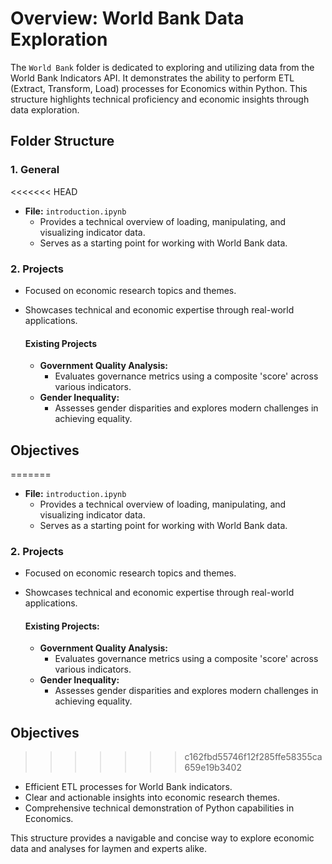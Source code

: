 # Overview: World Bank Data Exploration

The `World Bank` folder is dedicated to exploring and utilizing data from the World Bank Indicators API. It demonstrates the ability to perform ETL (Extract, Transform, Load) processes for Economics within Python. This structure highlights technical proficiency and economic insights through data exploration.

## Folder Structure

### 1. **General**
<<<<<<< HEAD

- **File:** `introduction.ipynb`
  - Provides a technical overview of loading, manipulating, and visualizing indicator data.
  - Serves as a starting point for working with World Bank data.

### 2. **Projects**

- Focused on economic research topics and themes.
- Showcases technical and economic expertise through real-world applications.

  #### Existing Projects

  - **Government Quality Analysis:**
    - Evaluates governance metrics using a composite 'score' across various indicators.
  - **Gender Inequality:**
    - Assesses gender disparities and explores modern challenges in achieving equality.

## Objectives

=======
   - **File:** `introduction.ipynb`
     - Provides a technical overview of loading, manipulating, and visualizing indicator data.
     - Serves as a starting point for working with World Bank data.

### 2. **Projects**
   - Focused on economic research topics and themes.
   - Showcases technical and economic expertise through real-world applications.
   
     #### Existing Projects:
     - **Government Quality Analysis:**
       - Evaluates governance metrics using a composite 'score' across various indicators.
     - **Gender Inequality:**
       - Assesses gender disparities and explores modern challenges in achieving equality.

## Objectives
>>>>>>> c162fbd55746f12f285ffe58355ca659e19b3402
- Efficient ETL processes for World Bank indicators.
- Clear and actionable insights into economic research themes.
- Comprehensive technical demonstration of Python capabilities in Economics.

This structure provides a navigable and concise way to explore economic data and analyses for laymen and experts alike.
